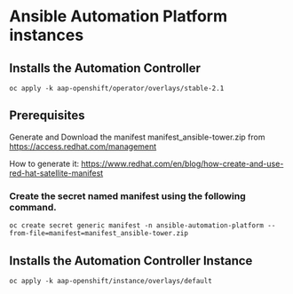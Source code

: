 # Ansible Automation Platform instances

## Installs the Automation Controller
```
oc apply -k aap-openshift/operator/overlays/stable-2.1
```

## Prerequisites
Generate and Download the manifest manifest_ansible-tower.zip from https://access.redhat.com/management

How to generate it: https://www.redhat.com/en/blog/how-create-and-use-red-hat-satellite-manifest

### Create the secret named manifest using the following command.
```
oc create secret generic manifest -n ansible-automation-platform --from-file=manifest=manifest_ansible-tower.zip 
```

## Installs the Automation Controller Instance
```
oc apply -k aap-openshift/instance/overlays/default
```